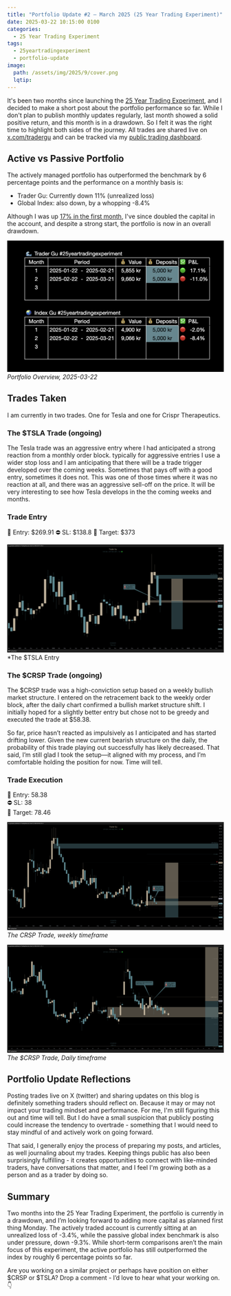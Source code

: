```yaml
---
title: "Portfolio Update #2 – March 2025 (25 Year Trading Experiment)"
date: 2025-03-22 10:15:00 0100
categories:
  - 25 Year Trading Experiment
tags:
  - 25yeartradingexperiment
  - portfolio-update
image:
  path: /assets/img/2025/9/cover.png
  lqtip:
---
```

It's been two months since launching the [25 Year Trading Experiment](https://www.tradergu.com/posts/25YearTradingExperiment/), and I decided to make a short post about the portfolio performance so far. While I don't plan to publish monthly updates regularly, last month showed a solid positive return, and this month is in a drawdown. So I felt it was the right time to highlight both sides of the journey. All trades are shared live on [x.com/tradergu](https://x.com/trader_gu) and can be tracked via my [public trading dashboard](https://docs.google.com/spreadsheets/d/1vCsMDJjEhU-OZyRrSXDfPYIgLufIaJ6GOod4ubMTBbI/edit?pli=1&gid=0#gid=0).



## Active vs Passive Portfolio
The actively managed portfolio has outperformed the benchmark by 6 percentage points and the performance on a monthly basis is:

* Trader Gu: Currently down 11% (unrealized loss)
* Global Index: also down, by a whopping -8.4%

Although I was up [17% in the first month](https://www.tradergu.com/posts/25year-update-1/), I've since doubled the capital in the account, and despite a strong start, the portfolio is now in an overall drawdown.

![Portfolio Overview, 2025-02-21](/assets/img/2025/9/Performance-overview.png)
*Portfolio Overview, 2025-03-22*

## Trades Taken
I am currently in two trades. One for Tesla and one for Crispr Therapeutics.

### The $TSLA Trade (ongoing)
 The Tesla trade was an aggressive entry where I had anticipated a strong reaction from a monthly order block. typically for aggressive entries I use a wider stop loss and I am anticipating that there will be a trade trigger developed over the coming weeks. Sometimes that pays off with a good entry, sometimes it does not. This was one of those times where it was no reaction at all, and there was an aggressive sell-off on the price. It will be very interesting to see how Tesla develops in the the coming weeks and months. 
### Trade Entry
📌 Entry: $269.91
⛔ SL: $138.8 
🧲 Target: $373

![TSLA-Trade-Monthly.png](/assets/img/2025/9/TSLA-Trade-Monthly.png)
*The $TSLA Entry

### The $CRSP Trade (ongoing)
The $CRSP trade was a high-conviction setup based on a weekly bullish market structure. I entered on the retracement back to the weekly order block, after the daily chart confirmed a bullish market structure shift. I initially hoped for a slightly better entry but chose not to be greedy and executed the trade at $58.38.

So far, price hasn’t reacted as impulsively as I anticipated and has started drifting lower. Given the new current bearish structure on the daily, the probability of this trade playing out successfully has likely decreased. That said, I’m still glad I took the setup—it aligned with my process, and I’m comfortable holding the position for now. Time will tell.
### Trade Execution
📌 Entry: 58.38  
⛔ SL: 38  
🧲 Target: 78.46  


![CRSP-Trade-Weekly.png](/assets/img/2025/9/CRSP-Trade-Weekly.png)
*The CRSP Trade, weekly timeframe*

![CRSP-Trade-Daily.png](/assets/img/2025/9/CRSP-Trade-Daily.png)
*The $CRSP Trade, Daily timeframe*

## Portfolio Update Reflections
Posting trades live on X (twitter) and sharing updates on this blog is definitely something traders should reflect on. Because it may or may not impact your trading mindset and performance. For me, I'm still figuring this out and time will tell. But I do have a small suspicion that publicly posting could increase the tendency to overtrade - something that I would need to stay mindful of and actively work on going forward. 

That said, I generally enjoy the process of preparing my posts, and articles, as well journaling about my trades. Keeping things public has also been surprisingly fulfilling - it creates opportunities to connect with like-minded traders, have conversations that matter, and I feel I'm growing both as a person and as a trader by doing so. 


## Summary
Two months into the 25 Year Trading Experiment, the portfolio is currently in a drawdown, and I’m looking forward to adding more capital as planned first thing Monday. The actively traded account is currently sitting at an unrealized loss of -3.4%, while the passive global index benchmark is also under pressure, down -9.3%. While short-term comparisons aren’t the main focus of this experiment, the active portfolio has still outperformed the index by roughly 6 percentage points so far.

Are you working on a similar project or perhaps have position on either $CRSP or $TSLA? Drop a comment - I’d love to hear what your working on.👇
